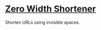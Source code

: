 # [Zero Width Shortener](https://zero-width-shortener.web.app/)

Shorten URLs using invisible spaces.
